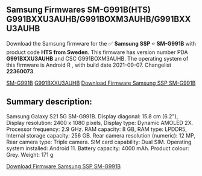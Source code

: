 <h2>Samsung Firmwares SM-G991B(HTS) G991BXXU3AUHB/G991BOXM3AUHB/G991BXXU3AUHB</h2>
Download the Samsung firmware for the ✅ <strong>Samsung SSP </strong> ⭐ <strong>SM-G991B</strong> with product code <strong>HTS</strong> <strong> from Sweden</strong>. This firmware has version number PDA <strong>G991BXXU3AUHB</strong> and CSC G991BOXM3AUHB. The operating system of this firmware is Android R , with build date 2021-09-07. Changelist <strong>22360073</strong>.


[SM-G991B](https://samfirm.shop/samsung/model/SM-G991B)
[G991BXXU3AUHB](https://samfirm.shop/samsung/pda/G991BXXU3AUHB)
[Download Firmware Samsung SSP SM-G991B](https://samfirm.shop/samsung/firmware/453823)
<h2>Summary description:</h2>
<p>Samsung Galaxy S21 5G SM-G991B. Display diagonal: 15.8 cm (6.2"), Display resolution: 2400 x 1080 pixels, Display type: Dynamic AMOLED 2X. Processor frequency: 2.9 GHz. RAM capacity: 8 GB, RAM type: LPDDR5, Internal storage capacity: 256 GB. Rear camera resolution (numeric): 12 MP, Rear camera type: Triple camera. SIM card capability: Dual SIM. Operating system installed: Android 11. Battery capacity: 4000 mAh. Product colour: Grey. Weight: 171 g</p>


[Download Firmware Samsung SSP SM-G991B](https://samfirm.shop/samsung/firmware/453823)
